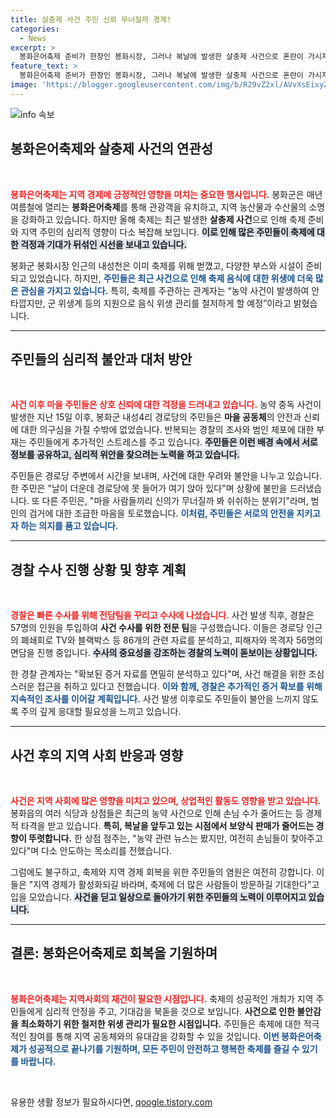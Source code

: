 ```yaml
---
title: 살충제 사건 주민 신뢰 무너질까 경계!
categories:
  - News
excerpt: >
  봉화은어축제 준비가 한창인 봉화시장, 그러나 복날에 발생한 살충제 사건으로 혼란이 가시지 않고 있다. 주민들은 범인 미검거에 불안감이 가득하며, 축제 연행에 대한 걱정도 이어지고 있다. 경찰 수사도 난항을 겪고 있는 가운데, 과연 축제는 안전하게 열릴 수 있을까?
feature_text: >
  봉화은어축제 준비가 한창인 봉화시장, 그러나 복날에 발생한 살충제 사건으로 혼란이 가시지 않고 있다. 주민들은 범인 미검거에 불안감이 가득하며, 축제 연행에 대한 걱정도 이어지고 있다. 경찰 수사도 난항을 겪고 있는 가운데, 과연 축제는 안전하게 열릴 수 있을까?
image: 'https://blogger.googleusercontent.com/img/b/R29vZ2xl/AVvXsEixyZcFfHzMRdzZMjFBmAUKJYCLCGyLL1o632UiGVXcaFdKo_bkvkuCioo0uUKlGfBVcT3P84aROyZIXSBEx3Aw5nCQ3pTgDom1WDC4m8eifvWiAmWEEVb4x6G_l8C0QH225ldMjyaFvpxGEBGNO37VmDTDMHGhJPq73UglMfDca1-0aw/s1600/blogspot.png'
---
```


<p><img src="https://blogger.googleusercontent.com/img/b/R29vZ2xl/AVvXsEixyZcFfHzMRdzZMjFBmAUKJYCLCGyLL1o632UiGVXcaFdKo_bkvkuCioo0uUKlGfBVcT3P84aROyZIXSBEx3Aw5nCQ3pTgDom1WDC4m8eifvWiAmWEEVb4x6G_l8C0QH225ldMjyaFvpxGEBGNO37VmDTDMHGhJPq73UglMfDca1-0aw/s1600/blogspot.png" alt="info 속보" /></p>

<h2 data-ke-size="size26">봉화은어축제와 살충제 사건의 연관성</h2>

<p data-ke-size="size16">&nbsp;</p>

<p><b><span style="color: #ee2323;">봉화은어축제는 지역 경제에 긍정적인 영향을 미치는 중요한 행사입니다.</span></b> 봉화군은 매년 여름철에 열리는 <b>봉화은어축제</b>를 통해 관광객을 유치하고, 지역 농산물과 수산물의 소명을 강화하고 있습니다. 하지만 올해 축제는 최근 발생한 <b>살충제 사건</b>으로 인해 축제 준비와 지역 주민의 심리적 영향이 다소 복잡해 보입니다. <b><span style="background-color: #21538527;">이로 인해 많은 주민들이 축제에 대한 걱정과 기대가 뒤섞인 시선을 보내고 있습니다.</span></b> </p>

<p>봉화군 봉화시장 인근의 내성천은 이미 축제를 위해 벋꼈고, 다양한 부스와 시설이 준비되고 있었습니다. 하지만, <b><span style="color: #1a5490;">주민들은 최근 사건으로 인해 축제 음식에 대한 위생에 더욱 많은 관심을 가지고 있습니다.</span></b> 특히, 축제를 주관하는 관계자는 “농약 사건이 발생하여 안타깝지만, 군 위생계 등의 지원으로 음식 위생 관리를 철저하게 할 예정”이라고 밝혔습니다. </p>

<hr/>

<h2 data-ke-size="size26">주민들의 심리적 불안과 대처 방안</h2>

<p data-ke-size="size16">&nbsp;</p>

<p><b><span style="color: #ee2323;">사건 이후 마을 주민들은 상호 신뢰에 대한 걱정을 드러내고 있습니다.</span></b> 농약 중독 사건이 발생한 지난 15일 이후, 봉화군 내성4리 경로당의 주민들은 <b>마을 공동체</b>의 안전과 신뢰에 대한 의구심을 가질 수밖에 없었습니다. 반복되는 경찰의 조사와 범인 체포에 대한 부재는 주민들에게 추가적인 스트레스를 주고 있습니다. <b><span style="background-color: #21538527;">주민들은 이런 배경 속에서 서로 정보를 공유하고, 심리적 위안을 찾으려는 노력을 하고 있습니다.</span></b> </p>

<p>주민들은 경로당 주변에서 시간을 보내며, 사건에 대한 우려와 불안을 나누고 있습니다. 한 주민은 "날이 더운데 경로당에 못 들어가 여기 앉아 있다"며 상황에 불만을 드러냈습니다. 또 다른 주민은, "마을 사람들끼리 신의가 무너질까 봐 쉬쉬하는 분위기"라며, 범인의 검거에 대한 조급한 마음을 토로했습니다. <b><span style="color: #1a5490;">이처럼, 주민들은 서로의 안전을 지키고자 하는 의지를 품고 있습니다.</span></b> </p>

<hr/>

<h2 data-ke-size="size26">경찰 수사 진행 상황 및 향후 계획</h2>

<p data-ke-size="size16">&nbsp;</p>

<p><b><span style="color: #ee2323;">경찰은 빠른 수사를 위해 전담팀을 꾸리고 수사에 나섰습니다.</span></b> 사건 발생 직후, 경찰은 57명의 인원을 투입하여 <b>사건 수사를 위한 전문 팀</b>을 구성했습니다. 이들은 경로당 인근의 폐쇄회로 TV와 블랙박스 등 86개의 관련 자료를 분석하고, 피해자와 목격자 56명의 면담을 진행 중입니다. <b><span style="background-color: #21538527;">수사의 중요성을 강조하는 경찰의 노력이 돋보이는 상황입니다.</span></b></p>

<p>한 경찰 관계자는 "확보된 증거 자료를 면밀히 분석하고 있다"며, 사건 해결을 위한 조심스러운 접근을 취하고 있다고 전했습니다. <b><span style="color: #1a5490;">이와 함께, 경찰은 추가적인 증거 확보를 위해 지속적인 조사를 이어갈 계획입니다.</span></b> 사건 발생 이후로도 주민들이 불안을 느끼지 않도록 주의 깊게 응대할 필요성을 느끼고 있습니다. </p>

<hr/>

<h2 data-ke-size="size26">사건 후의 지역 사회 반응과 영향</h2>

<p data-ke-size="size16">&nbsp;</p>

<p><b><span style="color: #ee2323;">사건은 지역 사회에 많은 영향을 미치고 있으며, 상업적인 활동도 영향을 받고 있습니다.</span></b> 봉화읍의 여러 식당과 상점들은 최근의 농약 사건으로 인해 손님 수가 줄어드는 등 경제적 타격을 받고 있습니다. <b>특히, 복날을 앞두고 있는 시점에서 보양식 판매가 줄어드는 경향이 뚜렷합니다.</b> 한 상점 점주는, "농약 관련 뉴스는 봤지만, 여전히 손님들이 찾아주고 있다"며 다소 안도하는 목소리를 전했습니다. </p>

<p>그럼에도 불구하고, 축제와 지역 경제 회복을 위한 주민들의 염원은 여전히 강합니다. 이들은 "지역 경제가 활성화되길 바라며, 축제에 더 많은 사람들이 방문하길 기대한다"고 입을 모았습니다. <b><span style="background-color: #21538527;">사건을 딛고 일상으로 돌아가기 위한 주민들의 노력이 이루어지고 있습니다.</span></b> </p>

<hr/>

<h2 data-ke-size="size26">결론: 봉화은어축제로 회복을 기원하며</h2>

<p data-ke-size="size16">&nbsp;</p>

<p><b><span style="color: #ee2323;">봉화은어축제는 지역사회의 재건이 필요한 시점입니다.</span></b> 축제의 성공적인 개최가 지역 주민들에게 심리적 안정을 주고, 기대감을 북돋을 것으로 보입니다. <b>사건으로 인한 불안감을 최소화하기 위한 철저한 위생 관리가 필요한 시점입니다.</b> 주민들은 축제에 대한 적극적인 참여를 통해 지역 공동체와의 유대감을 강화할 수 있을 것입니다. <b><span style="color: #1a5490;">이번 봉화은어축제가 성공적으로 끝나기를 기원하며, 모든 주민이 안전하고 행복한 축제를 즐길 수 있기를 바랍니다.</span></b> </p>

<p data-ke-size="size16">&nbsp;</p>
유용한 생활 정보가 필요하시다면, <a href="https://qoogle.tistory.com" rel="dofollow">qoogle.tistory.com</a>


